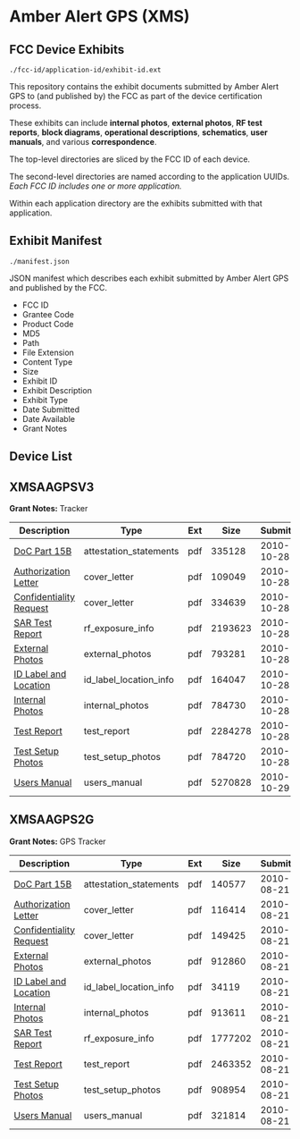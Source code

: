 # Amber Alert GPS (XMS)
## FCC Device Exhibits

```
./fcc-id/application-id/exhibit-id.ext
```

This repository contains the exhibit documents submitted by Amber Alert GPS to (and published by) the FCC as part of the device certification process.

These exhibits can include **internal photos**, **external photos**, **RF test reports**, **block diagrams**, **operational descriptions**, **schematics**, **user manuals**, and various **correspondence**.

The top-level directories are sliced by the FCC ID of each device.

The second-level directories are named according to the application UUIDs. *Each FCC ID includes one or more application.*

Within each application directory are the exhibits submitted with that application. 

## Exhibit Manifest

```
./manifest.json
```

JSON manifest which describes each exhibit submitted by Amber Alert GPS and published by the FCC.

- FCC ID
- Grantee Code
- Product Code
- MD5
- Path
- File Extension
- Content Type
- Size
- Exhibit ID
- Exhibit Description
- Exhibit Type
- Date Submitted
- Date Available
- Grant Notes

## Device List
## XMSAAGPSV3
**Grant Notes:** Tracker

| Description | Type | Ext | Size | Submitted | Available |
| ----------- | ---- | --- | ---- | --------- | --------- |
| [DoC Part 15B](XMSAAGPSV3/76e85e7cb624361d6ac859b79122d8de/1367934.pdf) | attestation_statements | pdf | 335128 | 2010-10-28 | 2010-10-29 |
| [Authorization Letter](XMSAAGPSV3/76e85e7cb624361d6ac859b79122d8de/1367932.pdf) | cover_letter | pdf | 109049 | 2010-10-28 | 2010-10-29 |
| [Confidentiality Request](XMSAAGPSV3/76e85e7cb624361d6ac859b79122d8de/1367933.pdf) | cover_letter | pdf | 334639 | 2010-10-28 | 2010-10-29 |
| [SAR Test Report](XMSAAGPSV3/76e85e7cb624361d6ac859b79122d8de/1367941.pdf) | rf_exposure_info | pdf | 2193623 | 2010-10-28 | 2010-10-29 |
| [External Photos](XMSAAGPSV3/76e85e7cb624361d6ac859b79122d8de/1367936.pdf) | external_photos | pdf | 793281 | 2010-10-28 | 2010-10-29 |
| [ID Label and Location](XMSAAGPSV3/76e85e7cb624361d6ac859b79122d8de/1367937.pdf) | id_label_location_info | pdf | 164047 | 2010-10-28 | 2010-10-29 |
| [Internal Photos](XMSAAGPSV3/76e85e7cb624361d6ac859b79122d8de/1367938.pdf) | internal_photos | pdf | 784730 | 2010-10-28 | 2010-10-29 |
| [Test Report](XMSAAGPSV3/76e85e7cb624361d6ac859b79122d8de/1367943.pdf) | test_report | pdf | 2284278 | 2010-10-28 | 2010-10-29 |
| [Test Setup Photos](XMSAAGPSV3/76e85e7cb624361d6ac859b79122d8de/1367944.pdf) | test_setup_photos | pdf | 784720 | 2010-10-28 | 2010-10-29 |
| [Users Manual](XMSAAGPSV3/76e85e7cb624361d6ac859b79122d8de/1367945.pdf) | users_manual | pdf | 5270828 | 2010-10-29 | 2010-10-29 |
## XMSAAGPS2G
**Grant Notes:** GPS Tracker

| Description | Type | Ext | Size | Submitted | Available |
| ----------- | ---- | --- | ---- | --------- | --------- |
| [DoC Part 15B](XMSAAGPS2G/0a490d6cf48ad36c1f81446634ab3d5c/1330416.pdf) | attestation_statements | pdf | 140577 | 2010-08-21 | 2010-08-21 |
| [Authorization Letter](XMSAAGPS2G/0a490d6cf48ad36c1f81446634ab3d5c/1330414.pdf) | cover_letter | pdf | 116414 | 2010-08-21 | 2010-08-21 |
| [Confidentiality Request](XMSAAGPS2G/0a490d6cf48ad36c1f81446634ab3d5c/1330415.pdf) | cover_letter | pdf | 149425 | 2010-08-21 | 2010-08-21 |
| [External Photos](XMSAAGPS2G/0a490d6cf48ad36c1f81446634ab3d5c/1330427.pdf) | external_photos | pdf | 912860 | 2010-08-21 | 2010-08-21 |
| [ID Label and Location](XMSAAGPS2G/0a490d6cf48ad36c1f81446634ab3d5c/1330418.pdf) | id_label_location_info | pdf | 34119 | 2010-08-21 | 2010-08-21 |
| [Internal Photos](XMSAAGPS2G/0a490d6cf48ad36c1f81446634ab3d5c/1330419.pdf) | internal_photos | pdf | 913611 | 2010-08-21 | 2010-08-21 |
| [SAR Test Report](XMSAAGPS2G/0a490d6cf48ad36c1f81446634ab3d5c/1330422.pdf) | rf_exposure_info | pdf | 1777202 | 2010-08-21 | 2010-08-21 |
| [Test Report](XMSAAGPS2G/0a490d6cf48ad36c1f81446634ab3d5c/1330424.pdf) | test_report | pdf | 2463352 | 2010-08-21 | 2010-08-21 |
| [Test Setup Photos](XMSAAGPS2G/0a490d6cf48ad36c1f81446634ab3d5c/1330425.pdf) | test_setup_photos | pdf | 908954 | 2010-08-21 | 2010-08-21 |
| [Users Manual](XMSAAGPS2G/0a490d6cf48ad36c1f81446634ab3d5c/1330426.pdf) | users_manual | pdf | 321814 | 2010-08-21 | 2010-08-21 |
